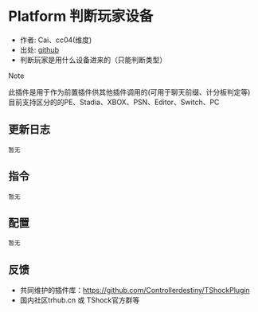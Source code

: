 # Platform 判断玩家设备

- 作者: Cai、cc04(维度)
- 出处: [github](https://github.com/ACaiCat/CaiPlugins)
- 判断玩家是用什么设备进来的（只能判断类型）

> [!NOTE]
> 此插件是用于作为前置插件供其他插件调用的(可用于聊天前缀、计分板判定等)  
> 目前支持区分的的PE、Stadia、XBOX、PSN、Editor、Switch、PC  

## 更新日志

```
暂无
```

## 指令

```
暂无
```

## 配置

```
暂无
```
## 反馈
- 共同维护的插件库：https://github.com/Controllerdestiny/TShockPlugin
- 国内社区trhub.cn 或 TShock官方群等
